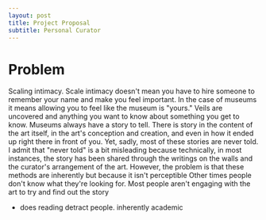 ```yaml
---
layout: post
title: Project Proposal
subtitle: Personal Curator
---
```


# Problem 
Scaling intimacy. Scale intimacy doesn't mean you have to hire someone to remember your name and make you feel important. In the case of museums it means allowing you to feel like the museum is "yours." Veils are uncovered and anything you want to know about something you get to know. 
Museums always have a story to tell. There is story in the content of the art itself, in the art's conception and creation, and even in how it ended up right there in front of you. Yet, sadly, most of these stories are never told. I admit that "never told" is a bit misleading because technically, in most instances, the story has been shared through the writings on the walls and the curator's arrangement of the art. However, the problem is that these methods are inherently but because it isn't perceptible Other times people don't know what they're looking for. Most people aren't engaging with the art to try and find out the story 
- does reading detract people. inherently academic
